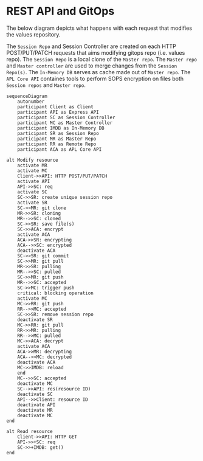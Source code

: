 # REST API and GitOps

The below diagram depicts what happens with each request that modifies the values repository.

The `Session Repo` and Session Controller are created on each HTTP POST/PUT/PATCH requests that aims modifying gitops repo (i.e. values repo). The `Session Repo` is a local clone of the `Master repo`. The `Master repo` and `Master controller` are used to merge changes from the `Session Repo(s)`. The `In-Memory DB` serves as cache made out of `Master repo`. The `APL Core API` containes tools to perform SOPS encryption on files both `Session repos` and `Master repo`.

```mermaid
sequenceDiagram
    autonumber
    participant Client as Client
    participant API as Express API
    participant SC as Session Controller
    participant MC as Master Controller
    participant IMDB as In-Memory DB
    participant SR as Session Repo
    participant MR as Master Repo
    participant RR as Remote Repo
    participant ACA as APL Core API

alt Modify resource
    activate MR
    activate MC
    Client->>API: HTTP POST/PUT/PATCH
    activate API
    API->>SC: req
    activate SC
    SC->>SR: create unique session repo
    activate SR
    SC->>MR: git clone
    MR->>SR: cloning
    MR-->>SC: cloned
    SC->>SR: save file(s)
    SC->>ACA: encrypt
    activate ACA
    ACA->>SR: encrypting
    ACA-->>SC: encrypted
    deactivate ACA
    SC->>SR: git commit
    SC->>MR: git pull
    MR->>SR: pulling
    MR-->>SC: pulled
    SC->>MR: git push
    MR-->>SC: accepted
    SC->>MC: trigger push
    critical: blocking operation
    activate MC
    MC->>RR: git push
    RR-->>MC: accepted
    SC->>SR: remove session repo
    deactivate SR
    MC->>RR: git pull
    RR->>MR: pulling
    RR-->>MC: pulled
    MC->>ACA: decrypt
    activate ACA
    ACA->>MR: decrypting
    ACA-->>MC: decrypted
    deactivate ACA
    MC->>IMDB: reload
    end
    MC-->>SC: accepted
    deactivate MC
    SC-->>API: res(resource ID)
    deactivate SC
    API-->>Client: resource ID
    deactivate API
    deactivate MR
    deactivate MC
end

alt Read resource
    Client->>API: HTTP GET
    API->>+SC: req
    SC->>+IMDB: get()
end
```
